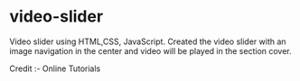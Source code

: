 # video-slider
Video slider using HTML,CSS, JavaScript.
Created the video slider with an image navigation in the center and video will be played in the section cover.



Credit :- Online Tutorials
